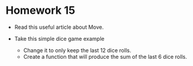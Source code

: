 # Homework 15

- Read this useful article about Move.

- Take this simple dice game example

    - Change it to only keep the last 12 dice rolls.
    - Create a function that will produce the sum of the last 6 dice rolls.